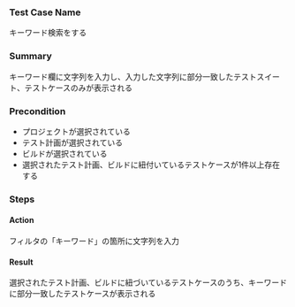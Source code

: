 ### Test Case Name
キーワード検索をする

### Summary
キーワード欄に文字列を入力し、入力した文字列に部分一致したテストスイート、テストケースのみが表示される

### Precondition
* プロジェクトが選択されている
* テスト計画が選択されている
* ビルドが選択されている
* 選択されたテスト計画、ビルドに紐付いているテストケースが1件以上存在する

### Steps

#### Action
フィルタの「キーワード」の箇所に文字列を入力
#### Result
選択されたテスト計画、ビルドに紐づいているテストケースのうち、キーワードに部分一致したテストケースが表示される
